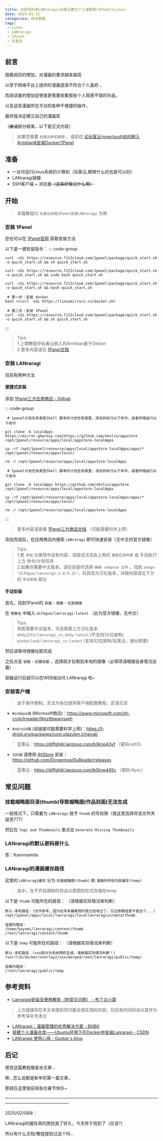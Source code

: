```yaml
---
title: 论如何利用LANraragi+玩客云建立个人漫画库(1Panel+Linux)
date: 2025-01-15
categories: 技术教程
tags: 
 - Linux
 - LANraragi
 - 1Panel
 - 玩客云
---
```


## 前言
随着阅历的增加，对漫画的要求越来越高

以至于网络平台上提供的漫画逐渐不符合个人喜好...

而阅读量的增加促使我更需要收集那些个人观感不错的作品，

以及这些漫画所在平台的各种不便捷的操作，

最终我决定建立自己的漫画库

（~~废话~~部分结束，以下是正文内容）

> 如果您需要 `玩客云刷机教程` ，请前往 [论玩客云(onecloud)如何刷入Armbian&安装Docker/1Panel](https://blog.dmoe.top/2024/07/22/course-onecloud-armbian/)






## 准备
- 一台可运行Linux系统的计算机（玩客云,群辉什么的也是可以的）
- LANraragi镜像
- SSH客户端 + 浏览器~~（这条好像没什么用）~~






## 开始
> 本篇教程以 `玩客云利用1Panel安装LANraragi` 为例

### 安装 1Panel
您也可以在 [1Panel官网](https://1panel.cn/) 获取安装方法

以下是一键安装指令：
::: code-group   
```Shell [RedHat / CentOS]
curl -sSL https://resource.fit2cloud.com/1panel/package/quick_start.sh -o quick_start.sh && sh quick_start.sh
```

```Shell [Ubuntu]
curl -sSL https://resource.fit2cloud.com/1panel/package/quick_start.sh -o quick_start.sh && sudo bash quick_start.sh
```

```Shell [Debian]
curl -sSL https://resource.fit2cloud.com/1panel/package/quick_start.sh -o quick_start.sh && bash quick_start.sh
```

```Shell [openEuler / 其他]
 # 第一步：安装 docker
bash <(curl -sSL https://linuxmirrors.cn/docker.sh)

 # 第二步：安装 1Panel
curl -sSL https://resource.fit2cloud.com/1panel/package/quick_start.sh -o quick_start.sh && sh quick_start.sh
```
:::

> Tips:   
> 1.上期教程中玩客云刷入的Armbian基于Debian  
> 2.更多内容请见 [1Panel文档](https://1panel.cn/docs/installation/online_installation/)




### 安装 LANraragi
目前有两种方法
#### 便捷式安装
添加 [1Panel三方应用商店 - Github](https://github.com/okxlin/appstore)

::: code-group  
```Shell [国内网络]
 # 1panel计划任务类型Shell 脚本的计划任务框里，添加并执行以下命令，或者终端运行以下命令

git clone -b localApps https://mirror.ghproxy.com/https://github.com/okxlin/appstore /opt/1panel/resource/apps/local/appstore-localApps

cp -rf /opt/1panel/resource/apps/local/appstore-localApps/apps/* /opt/1panel/resource/apps/local/

rm -r /opt/1panel/resource/apps/local/appstore-localApps
```

```Shell [国际网络]
 # 1panel计划任务类型Shell 脚本的计划任务框里，添加并执行以下命令，或者终端运行以下命令

git clone -b localApps https://github.com/okxlin/appstore /opt/1panel/resource/apps/local/appstore-localApps

cp -rf /opt/1panel/resource/apps/local/appstore-localApps/apps/* /opt/1panel/resource/apps/local/

rm -r /opt/1panel/resource/apps/local/appstore-localApps
```
:::

 > 更多内容请查看 [1Panel三方商店文档](https://1p.131.gs/) （可能需要科学上网）

添加完成后，在应用商店内搜索 `LANraragi` 即可快速安装（无中文的官方镜像）

> Tips:   
> 1.若 `本地` 分类项中没有内容，请尝试点击右上角的 `更新应用列表` 或 手动执行上方 命令/计划任务  
> 2.如果你需要中文版本，请在安装时选择 `编辑 compose 文件` ，找到 `image: "difegue/lanraragi:v.0.9.21"`，将其改为汉化版本，详细内容请见下方的 `手动安装` 部分



#### 手动安装
首先，找到1Panel的 `容器` - `镜像` - `拉取镜像`

在 `镜像名` 中输入 `difegue/lanraragi:latest` （此为官方镜像，无中文）

> Tips:   
> 倘若需要中文版本，可选择第三方汉化版本  
>  `mhdy2233/lanraragi_cn_mhdy:latest` (不支持32位架构)  
> `windycloud/lanraragi_cn:latest` (支持32位架构/玩客云，疑似停更) 

然后请等待镜像拉取完成

之后点击 `容器` - `创建容器` ，选择刚才拉取到本地的镜像（必填项请根据自身情况设置）

容器运行后就可以在WEB端访问 LANraragi 啦~




### 安装客户端
> 由于条件限制，无法为各位提供客户端配置教程，还请见谅
 
- `Windows端` (Microsoft商店)：https://www.microsoft.com/zh-cn/p/lrreader/9mz6bwwvswjh

- `Android端` (该链接可能需要科学上网)：https://f-droid.org/packages/com.utazukin.ichaival/
> 蓝奏云：https://diffghjkl.lanzouq.com/b0knp43yf （密码:edt3）

- `IOS端` 请使用 [AltStore](https://altstore.io/) 安装：https://github.com/Doraemoe/DuReader/releases
> 蓝奏云：https://diffghjkl.lanzouq.com/b0knp445c （密码:6ysc）






## 常见问题
### 挂载缩略图目录(thumb)导致缩略图(作品封面)无法生成
一般情况下，只需要为 `LANraragi` 授予 `thumb` 的写权限（我这里选择将该文件夹提至777）

然后在 `Tags and Thumbnails` 里点击 `Generate Missing Thumbnails`


### LANraragi的默认密码是什么
答：Kamimamita


### LANraragi的漫画缓存路径
这里的 `LANraragi缓存` 分为 `封面缩略图(thumb)` 和 `漫画的所有内容缓存(temp)`
> 其中，在不开启限制时将会以原图的形式存储在temp

以下是 `thumb` 可能所在的路径：
（请根据实际情况来判断）
```Path
默认-本机路径：(仅作参考，因为在写本篇教程时我已经改过了，忘记原路径是不是这个...)
/opt/1panel/apps/local/lanraragi/locallanraragicn/data/thumb

容器内路径：
/home/koyomi/lanraragi/content/thumb
/root/lanraragi/content/thumb
```

以下是 `temp` 可能所在的路径：
（请根据实际情况来判断）
```Path
默认-本机路径：(xxx部分为系统随机生成，请根据实际情况判断！)
/var/lib/docker/overlay2/xxx/merged/root/lanraragi/public/temp/

容器内路径：
/root/lanraragi/public/temp
```





## 参考资料

 - [Lanraragi安装及使用教程（附常见问题） - 布丁の小窝](https://lolicon.life/archives/lanraragi%E5%AE%89%E8%A3%85%E5%8F%8A%E4%BD%BF%E7%94%A8%E6%95%99%E7%A8%8B%E9%99%84%E5%B8%B8%E8%A7%81%E9%97%AE%E9%A2%98)
 > 上方链接存在本文未提到但可能会很实用的内容，日后有时间将会以其作为参考来补充本文

 - [LANraragi：漫画管理的优秀解决方案 - BiliBili](https://www.bilibili.com/opus/749816885379334212)
 - [搭建个人漫画仓库——Ubuntu环境下在Docker中安装Lanraragi - CSDN](https://blog.csdn.net/m0_53694308/article/details/134845471)
 - [LANraragi 使用心得 - Gustav's blog](https://gustaavv.github.io/2024/02/20/LANraragi-Using-Experience/)






## 后记
感觉这篇教程像是水文章...

嘛...怎么说都是新年的第一篇文章，

那就在这里提前祝各位春节快乐~

———————————————————————————————————————————————————

2025/02/08补：

LANraragi的缓存真的困扰我了好久，今天终于找到了（应该?）

所以有什么文档/教程提到过这个吗...